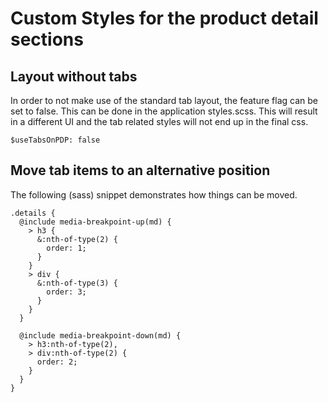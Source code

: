 # Custom Styles for the product detail sections

## Layout without tabs
In order to not make use of the standard tab layout, the feature flag can be set to false. This can be done in the application styles.scss. This will result in a different UI and the tab related styles will not end up in the final css. 

```
$useTabsOnPDP: false
```

## Move tab items to an alternative position

The following (sass) snippet demonstrates how things can be moved.

```
.details {
  @include media-breakpoint-up(md) {
    > h3 {
      &:nth-of-type(2) {
        order: 1;
      }
    }
    > div {
      &:nth-of-type(3) {
        order: 3;
      }
    }
  }

  @include media-breakpoint-down(md) {
    > h3:nth-of-type(2),
    > div:nth-of-type(2) {
      order: 2;
    }
  }
}

```
